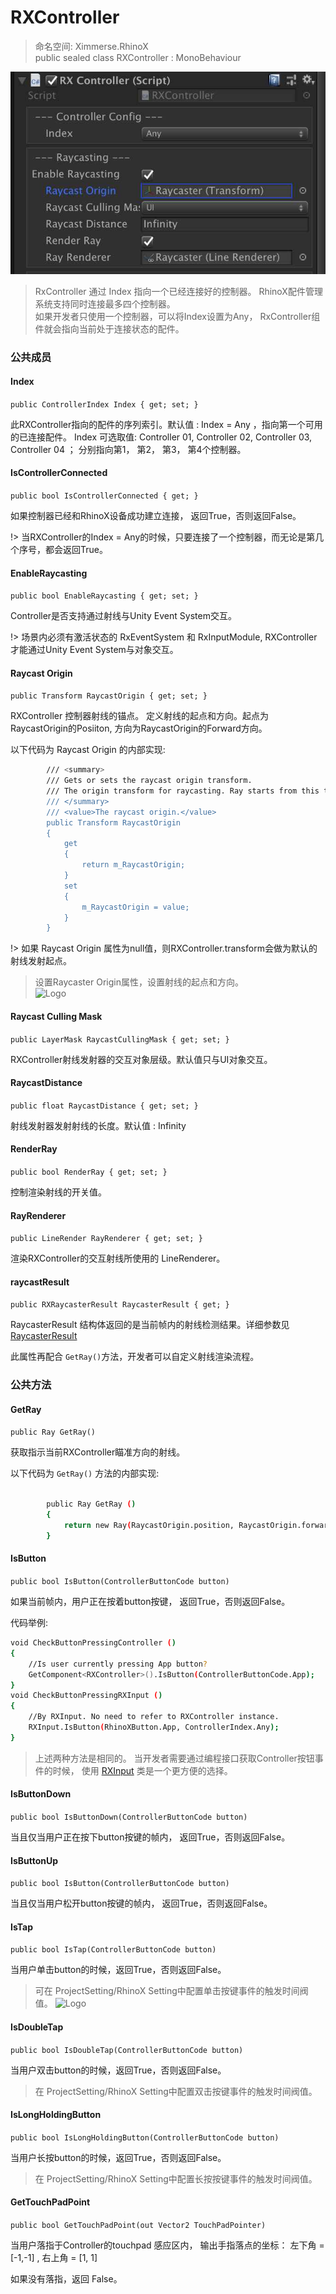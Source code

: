 # RXController

> 命名空间: Ximmerse.RhinoX    
> public sealed class RXController : MonoBehaviour



![Logo](https://raw.githubusercontent.com/yinyuanqings/AIOSDK/gh-pages/img/Inspector/RxController.jpg ':size=450X400')

> RxController 通过 Index 指向一个已经连接好的控制器。 RhinoX配件管理系统支持同时连接最多四个控制器。    
如果开发者只使用一个控制器，可以将Index设置为Any， RxController组件就会指向当前处于连接状态的配件。


### 公共成员

#### Index

`public ControllerIndex Index { get; set; }`

此RXController指向的配件的序列索引。默认值 : Index = Any ，指向第一个可用的已连接配件。
Index 可选取值:
Controller 01, Controller 02, Controller 03, Controller 04 ； 分别指向第1， 第2， 第3， 第4个控制器。

#### IsControllerConnected 
`public bool IsControllerConnected { get; }`

如果控制器已经和RhinoX设备成功建立连接， 返回True，否则返回False。

!> 当RXController的Index = Any的时候，只要连接了一个控制器，而无论是第几个序号，都会返回True。


#### EnableRaycasting
`public bool EnableRaycasting { get; set; }`

Controller是否支持通过射线与Unity Event System交互。 

!> 场景内必须有激活状态的 RxEventSystem 和 RxInputModule, RXController才能通过Unity Event System与对象交互。


#### Raycast Origin
`public Transform RaycastOrigin { get; set; }`

RXController 控制器射线的锚点。 定义射线的起点和方向。起点为RaycastOrigin的Posiiton, 方向为RaycastOrigin的Forward方向。

以下代码为 Raycast Origin 的内部实现:
```bash
        /// <summary>
        /// Gets or sets the raycast origin transform.
        /// The origin transform for raycasting. Ray starts from this transform's world position, pointing ahead by the forward direction of this transform.
        /// </summary>
        /// <value>The raycast origin.</value>
        public Transform RaycastOrigin
        {
            get 
            { 
                return m_RaycastOrigin; 
            }
            set
            {
                m_RaycastOrigin = value;
            }
        }
````

!> 如果 Raycast Origin 属性为null值，则RXController.transform会做为默认的射线发射起点。
> 设置Raycaster Origin属性，设置射线的起点和方向。   
![Logo](https://raw.githubusercontent.com/yinyuanqings/AIOSDK/gh-pages/img/photo/Controller-Raycaster.jpg ':size=390X264')



#### Raycast Culling Mask
`public LayerMask RaycastCullingMask { get; set; }`

RXController射线发射器的交互对象层级。默认值只与UI对象交互。


#### RaycastDistance
`public float RaycastDistance { get; set; }`

射线发射器发射射线的长度。默认值 : Infinity



#### RenderRay
`public bool RenderRay { get; set; }`

控制渲染射线的开关值。


#### RayRenderer
`public LineRender RayRenderer { get; set; }`

渲染RXController的交互射线所使用的 LineRenderer。


#### raycastResult
`public RXRaycasterResult RaycasterResult { get; }`

RaycasterResult 结构体返回的是当前帧内的射线检测结果。详细参数见 [RaycasterResult](/ScriptingReference/RaycasterResult)

此属性再配合 `GetRay()`方法，开发者可以自定义射线渲染流程。


### 公共方法

#### GetRay
`public Ray GetRay()` 

获取指示当前RXController瞄准方向的射线。

以下代码为 `GetRay()` 方法的内部实现:
```bash
        
        public Ray GetRay ()
        {
            return new Ray(RaycastOrigin.position, RaycastOrigin.forward);
        }
````


#### IsButton
`public bool IsButton(ControllerButtonCode button)`

如果当前帧内，用户正在按着button按键， 返回True，否则返回False。

代码举例:

```bash
void CheckButtonPressingController ()
{
    //Is user currently pressing App button?
    GetComponent<RXController>().IsButton(ControllerButtonCode.App);
}
void CheckButtonPressingRXInput ()
{
    //By RXInput. No need to refer to RXController instance.
    RXInput.IsButton(RhinoXButton.App, ControllerIndex.Any);
}
````
> 上述两种方法是相同的。
当开发者需要通过编程接口获取Controller按钮事件的时候， 使用 [RXInput](/ScriptingReference/RXInput) 类是一个更方便的选择。


#### IsButtonDown
`public bool IsButtonDown(ControllerButtonCode button)`

当且仅当用户正在按下button按键的帧内， 返回True，否则返回False。 

#### IsButtonUp
`public bool IsButton(ControllerButtonCode button)`

当且仅当用户松开button按键的帧内， 返回True，否则返回False。 


#### IsTap
`public bool IsTap(ControllerButtonCode button)`

当用户单击button的时候，返回True，否则返回False。 

> 可在 ProjectSetting/RhinoX Setting中配置单击按键事件的触发时间阀值。
![Logo](https://raw.githubusercontent.com/yinyuanqings/AIOSDK/gh-pages/img/Inspector/RhinoXProjectSetting-Threshold-Time.jpg ':size=450X400')

#### IsDoubleTap
`public bool IsDoubleTap(ControllerButtonCode button)`

当用户双击button的时候，返回True，否则返回False。 

> 在 ProjectSetting/RhinoX Setting中配置双击按键事件的触发时间阀值。


#### IsLongHoldingButton
`public bool IsLongHoldingButton(ControllerButtonCode button)`

当用户长按button的时候，返回True，否则返回False。 

> 在 ProjectSetting/RhinoX Setting中配置长按按键事件的触发时间阀值。


#### GetTouchPadPoint
`public bool GetTouchPadPoint(out Vector2 TouchPadPointer)`

当用户落指于Controller的touchpad 感应区内， 输出手指落点的坐标： 
左下角 = [-1,-1] , 右上角 = [1, 1]

如果没有落指，返回 False。